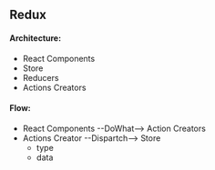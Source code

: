 ## Redux

#### Architecture:
  - React Components
  - Store
  - Reducers
  - Actions Creators
#### Flow:
  - React Components --DoWhat--> Action Creators
  - Actions Creator --Dispartch--> Store
    - type
    - data